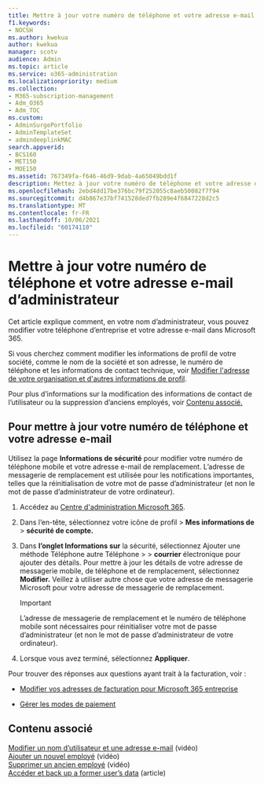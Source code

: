 ```yaml
---
title: Mettre à jour votre numéro de téléphone et votre adresse e-mail d’administrateur
f1.keywords:
- NOCSH
ms.author: kwekua
author: kwekua
manager: scotv
audience: Admin
ms.topic: article
ms.service: o365-administration
ms.localizationpriority: medium
ms.collection:
- M365-subscription-management
- Adm_O365
- Adm_TOC
ms.custom:
- AdminSurgePortfolio
- AdminTemplateSet
- admindeeplinkMAC
search.appverid:
- BCS160
- MET150
- MOE150
ms.assetid: 767349fa-f646-46d9-9dab-4a65049bdd1f
description: Mettez à jour votre numéro de téléphone et votre adresse de messagerie d’administrateur dans le Centre d’administration si vous souhaitez réinitialiser votre propre mot de passe d’administrateur.
ms.openlocfilehash: 2ebd4dd17be376bc79f252055c8aeb50082f7f94
ms.sourcegitcommit: d4b867e37bf741528ded7fb289e4f6847228d2c5
ms.translationtype: MT
ms.contentlocale: fr-FR
ms.lasthandoff: 10/06/2021
ms.locfileid: "60174110"
---
```

# <a name="update-your-admin-phone-number-and-email-address"></a>Mettre à jour votre numéro de téléphone et votre adresse e-mail d’administrateur

Cet article explique comment, en votre nom d’administrateur, vous pouvez modifier votre téléphone d’entreprise et votre adresse e-mail dans Microsoft 365.
  
Si vous cherchez comment modifier les informations de profil de votre société, comme le nom de la société et son adresse, le numéro de téléphone et les informations de contact technique, voir [Modifier l'adresse de votre organisation et d'autres informations de profil](change-address-contact-and-more.md).

Pour plus d’informations sur la modification des informations de contact de l’utilisateur ou la suppression d’anciens employés, voir [Contenu associé.](#related-content)
  
## <a name="to-update-your-phone-number-and-email-address"></a>Pour mettre à jour votre numéro de téléphone et votre adresse e-mail

Utilisez la page **Informations de sécurité** pour modifier votre numéro de téléphone mobile et votre adresse e-mail de remplacement. L’adresse de messagerie de remplacement est utilisée pour les notifications importantes, telles que la réinitialisation de votre mot de passe d’administrateur (et non le mot de passe d’administrateur de votre ordinateur). 
  
1. Accédez au <a href="https://go.microsoft.com/fwlink/p/?linkid=2024339" target="_blank">Centre d'administration Microsoft 365</a>.

2. Dans l’en-tête, sélectionnez votre icône de profil \> **Mes informations de** \> **sécurité de compte.**

3. Dans **l’onglet Informations sur** la sécurité, sélectionnez Ajouter une méthode Téléphone autre Téléphone  \>  \>  **courrier** électronique pour ajouter des détails. Pour mettre à jour les détails de votre adresse de messagerie mobile, de téléphone et de remplacement, sélectionnez **Modifier.** Veillez à utiliser autre chose que votre adresse de messagerie Microsoft pour votre adresse de messagerie de remplacement.

    > [!IMPORTANT]
    > L’adresse de messagerie de remplacement et le numéro de téléphone mobile sont nécessaires pour réinitialiser votre mot de passe d’administrateur (et non le mot de passe d’administrateur de votre ordinateur).

4. Lorsque vous avez terminé, sélectionnez **Appliquer**.
  
Pour trouver des réponses aux questions ayant trait à la facturation, voir :
  
- [Modifier vos adresses de facturation pour Microsoft 365 entreprise](../../commerce/billing-and-payments/change-your-billing-addresses.md)

- [Gérer les modes de paiement](../../commerce/billing-and-payments/manage-payment-methods.md)

## <a name="related-content"></a>Contenu associé

[Modifier un nom d’utilisateur et une adresse e-mail](../add-users/change-a-user-name-and-email-address.md) (vidéo)\
[Ajouter un nouvel employé](../add-users/add-new-employee.md) (vidéo)\
[Supprimer un ancien employé](../add-users/remove-former-employee.md) (vidéo)\
[Accéder et back up a former user’s data](../add-users/get-access-to-and-back-up-a-former-user-s-data.md) (article)